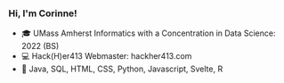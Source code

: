 ### Hi, I'm Corinne!

- :mortar_board: UMass Amherst Informatics with a Concentration in Data Science: 2022 (BS)
- :computer: Hack(H)er413 Webmaster: hackher413.com
- :open_file_folder: Java, SQL, HTML, CSS, Python, Javascript, Svelte, R
<!--
**cegreene/cegreene** is a ✨ _special_ ✨ repository because its `README.md` (this file) appears on your GitHub profile.

Here are some ideas to get you started:

- 🔭 I’m currently working on ...
- 🌱 I’m currently learning ...
- 👯 I’m looking to collaborate on ...
- 🤔 I’m looking for help with ...
- 💬 Ask me about ...
- 📫 How to reach me: ...
- 😄 Pronouns: ...
- ⚡ Fun fact: ...
-->
